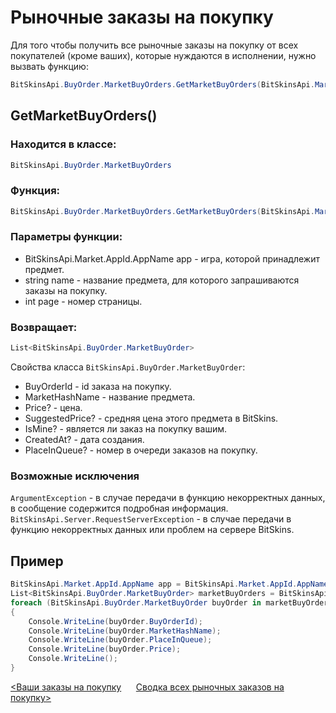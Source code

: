 ﻿# Рыночные заказы на покупку

Для того чтобы получить все рыночные заказы на покупку от всех покупателей (кроме ваших), которые нуждаются в исполнении, нужно вызвать функцию:

```csharp
BitSkinsApi.BuyOrder.MarketBuyOrders.GetMarketBuyOrders(BitSkinsApi.Market.AppId.AppName app, string name, int page);
```

## GetMarketBuyOrders()

### Находится в классе:

```csharp
BitSkinsApi.BuyOrder.MarketBuyOrders
```

### Функция:

```csharp
BitSkinsApi.BuyOrder.MarketBuyOrders.GetMarketBuyOrders(BitSkinsApi.Market.AppId.AppName app, string name, int page);
```

### Параметры функции:

* BitSkinsApi.Market.AppId.AppName app - игра, которой принадлежит предмет.
* string name - название предмета, для которого запрашиваются заказы на покупку.
* int page - номер страницы.

### Возвращает:

```csharp
List<BitSkinsApi.BuyOrder.MarketBuyOrder>
```

Свойства класса ```BitSkinsApi.BuyOrder.MarketBuyOrder```:
* BuyOrderId - id заказа на покупку.
* MarketHashName - название предмета.
* Price? - цена.
* SuggestedPrice? - средняя цена этого предмета в BitSkins.
* IsMine? - является ли заказ на покупку вашим.
* CreatedAt? - дата создания.
* PlaceInQueue? - номер в очереди заказов на покупку.

### Возможные исключения
```ArgumentException``` - в случае передачи в функцию некорректных данных, в сообщение содержится подробная информация.
\
```BitSkinsApi.Server.RequestServerException``` - в случае передачи в функцию некорректных данных или проблем на сервере BitSkins.

## Пример

```csharp
BitSkinsApi.Market.AppId.AppName app = BitSkinsApi.Market.AppId.AppName.CounterStrikGlobalOffensive;
List<BitSkinsApi.BuyOrder.MarketBuyOrder> marketBuyOrders = BitSkinsApi.BuyOrder.MarketBuyOrders.GetMarketBuyOrders(app, "CS:GO Weapon Case 2", 1);
foreach (BitSkinsApi.BuyOrder.MarketBuyOrder buyOrder in marketBuyOrders)
{
    Console.WriteLine(buyOrder.BuyOrderId);
    Console.WriteLine(buyOrder.MarketHashName);
    Console.WriteLine(buyOrder.PlaceInQueue);
    Console.WriteLine(buyOrder.Price);
    Console.WriteLine();
}
```

[<Ваши заказы на покупку](https://github.com/dmitrydnl/BitSkinsApi/blob/master/docs/ru/buy_order/my_buy_orders.md) &nbsp;&nbsp;&nbsp;&nbsp; [Сводка всех рыночных заказов на покупку>](https://github.com/dmitrydnl/BitSkinsApi/blob/master/docs/ru/buy_order/summarize_buy_orders.md)
